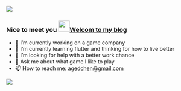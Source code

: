 ![](https://komarev.com/ghpvc/?username=asjqkkkk&color=4F89DE)

### Nice to meet you <image src="https://user-images.githubusercontent.com/30992818/109906379-5aeb8a80-7cdb-11eb-821f-5b7192e8a051.gif" width=30>[Welcom to my blog](http://oldchen.top/)

- 🔭 I’m currently working on a game company
- 🌱 I’m currently learning flutter and thinking for how to live better
- 🤔 I’m looking for help with a better work chance
- 💬 Ask me about what game I like to play
- 📫 How to reach me: agedchen@gmail.com

![](https://github-readme-stats.vercel.app/api?username=asjqkkkk&show_icons=true&icon_color=4B8EDF&text_color=5C6998&bg_color=ffffff&hide_title=false)


<!--
**asjqkkkk/asjqkkkk** is a ✨ _special_ ✨ repository because its `README.md` (this file) appears on your GitHub profile.

![](https://github-readme-stats.vercel.app/api/top-langs/?username=asjqkkkk) 

Here are some ideas to get you started:

- 🔭 I’m currently working on ...
- 🌱 I’m currently learning ...
- 👯 I’m looking to collaborate on ...
- 🤔 I’m looking for help with ...
- 💬 Ask me about ...
- 📫 How to reach me: ...
- 😄 Pronouns: ...
- ⚡ Fun fact: ...
-->

